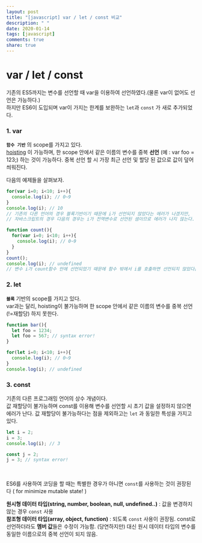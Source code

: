 ```yaml
---
layout: post
title: "[javascript] var / let / const 비교"
description: " "
date: 2020-01-14
tags: [javascript]
comments: true
share: true
---
```


# var / let / const

기존의 ES5까지는 변수를 선언할 때 var을 이용하여 선언하였다.(물론 var이 없어도 선언은 가능하다.)<br>하지만 ES6이 도입되며 var이 가지는 한계를 보완하는 `let`과 `const` 가 새로 추가되었다.

### 1. var

**`함수 기반`** 의 scope를 가지고 있다.<br> [hoisting](https://github.com/Shinye/TIL/blob/master/JavaScript/aboutFunction.md#호이스팅hoisting) 이 가능하며, 한 scope 안에서 같은 이름의 변수를 중복 **선언** (예 : var foo = 123;) 하는 것이 가능하다. 중복 선언 할 시 가장 최근 선언 및 할당 된 값으로 값이 덮어씌워진다.

다음의 예제들을 살펴보자.

```javascript
for(var i=0; i<10; i++){
  console.log(i); // 0~9
}
console.log(i); // 10
// 기존의 다른 언어의 경우 블록기반이기 때문에 i가 선언되지 않았다는 에러가 나겠지만, 
// 자바스크립트의 경우 다음의 경우는 i가 전역변수로 선언된 셈이므로 에러가 나지 않는다.
```

```javascript
function count(){
  for(var i=0; i<10; i++){
    console.log(i); // 0~9
  }
}
count();
console.log(i); // undefined
// 변수 i가 count함수 안에 선언되었기 때문에 함수 밖에서 i를 호출하면 선언되지 않았다는 오류가 난다.
```



### 2. let

**`블록`** 기반의 scope를 가지고 있다.<br>var과는 달리, hoisting이 불가능하며 한 scope 안에서 같은 이름의 변수를 중복 선언(!=재할당) 하지 못한다.

```javascript
function bar(){
  let foo = 1234;
  let foo = 567; // syntax error!
}
```

```javascript
for(let i=0; i<10; i++){
  console.log(i); // 0~9
}
console.log(i); // undefined
```



### 3. const

기존의 다른 프로그래밍 언어의 상수 개념이다.<br>값 재할당이 불가능하며 const를 이용해 변수를 선언할 시 초기 값을 설정하지 않으면 에러가 난다. 값 재할당이 불가능하다는 점을 제외하고는 `let` 과 동일한 특성을 가지고 있다.

```javascript
let i = 2;
i = 3;
console.log(i); // 3

const j = 2;
j = 3; // syntax error!
```

<br>

ES6를 사용하여 코딩을 할 때는 특별한 경우가 아니면 `const`를 사용하는 것이 권장된다 ( for minimize mutable state! )

**원시형 데이터 타입(string, number, boolean, null, undefined..)** : 값을 변경하지 않는 경우 `const` 사용<br>**참조형 데이터 타입(array, object, function)** : 되도록 `const` 사용이 권장됨. const로 선언하더라도 **멤버 값**들은 수정이 가능함. (당연하지만) 대신 원시 데이터 타입의 변수를 동일한 이름으로의 중복 선언이 되지 않음.

